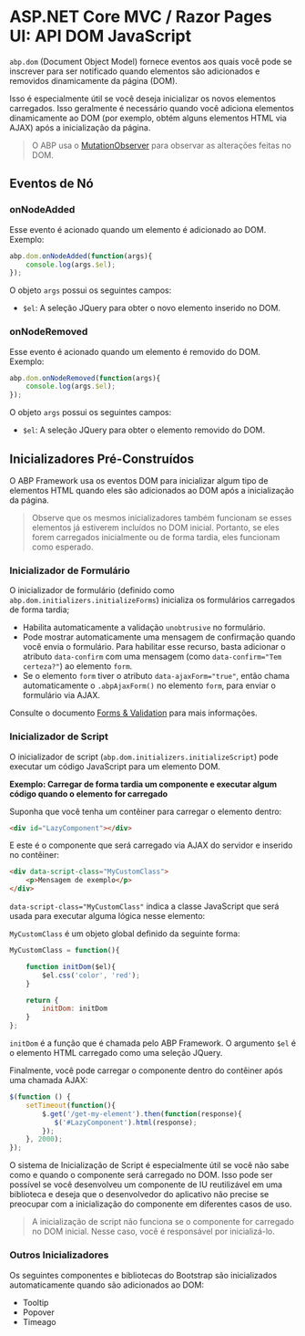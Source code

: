 # ASP.NET Core MVC / Razor Pages UI: API DOM JavaScript

`abp.dom` (Document Object Model) fornece eventos aos quais você pode se inscrever para ser notificado quando elementos são adicionados e removidos dinamicamente da página (DOM).

Isso é especialmente útil se você deseja inicializar os novos elementos carregados. Isso geralmente é necessário quando você adiciona elementos dinamicamente ao DOM (por exemplo, obtém alguns elementos HTML via AJAX) após a inicialização da página.

> O ABP usa o [MutationObserver](https://developer.mozilla.org/en-US/docs/Web/API/MutationObserver) para observar as alterações feitas no DOM.

## Eventos de Nó

### onNodeAdded

Esse evento é acionado quando um elemento é adicionado ao DOM. Exemplo:

````js
abp.dom.onNodeAdded(function(args){
    console.log(args.$el);
});
````

O objeto `args` possui os seguintes campos:

* `$el`: A seleção JQuery para obter o novo elemento inserido no DOM.

### onNodeRemoved

Esse evento é acionado quando um elemento é removido do DOM. Exemplo:

````js
abp.dom.onNodeRemoved(function(args){
    console.log(args.$el);
});
````

O objeto `args` possui os seguintes campos:

* `$el`: A seleção JQuery para obter o elemento removido do DOM.

## Inicializadores Pré-Construídos

O ABP Framework usa os eventos DOM para inicializar algum tipo de elementos HTML quando eles são adicionados ao DOM após a inicialização da página.

> Observe que os mesmos inicializadores também funcionam se esses elementos já estiverem incluídos no DOM inicial. Portanto, se eles forem carregados inicialmente ou de forma tardia, eles funcionam como esperado.

### Inicializador de Formulário

O inicializador de formulário (definido como `abp.dom.initializers.initializeForms`) inicializa os formulários carregados de forma tardia;

* Habilita automaticamente a validação `unobtrusive` no formulário.
* Pode mostrar automaticamente uma mensagem de confirmação quando você envia o formulário. Para habilitar esse recurso, basta adicionar o atributo `data-confirm` com uma mensagem (como `data-confirm="Tem certeza?"`) ao elemento `form`.
* Se o elemento `form` tiver o atributo `data-ajaxForm="true"`, então chama automaticamente o `.abpAjaxForm()` no elemento `form`, para enviar o formulário via AJAX.

Consulte o documento [Forms & Validation](../Forms-Validation.md) para mais informações.

### Inicializador de Script

O inicializador de script (`abp.dom.initializers.initializeScript`) pode executar um código JavaScript para um elemento DOM.

**Exemplo: Carregar de forma tardia um componente e executar algum código quando o elemento for carregado**

Suponha que você tenha um contêiner para carregar o elemento dentro:

````html
<div id="LazyComponent"></div> 
````

E este é o componente que será carregado via AJAX do servidor e inserido no contêiner:

````html
<div data-script-class="MyCustomClass">
    <p>Mensagem de exemplo</p>
</div>
````

`data-script-class="MyCustomClass"` indica a classe JavaScript que será usada para executar alguma lógica nesse elemento:

`MyCustomClass` é um objeto global definido da seguinte forma:

````js
MyCustomClass = function(){

    function initDom($el){
        $el.css('color', 'red');
    }

    return {
        initDom: initDom
    }
};
````

`initDom` é a função que é chamada pelo ABP Framework. O argumento `$el` é o elemento HTML carregado como uma seleção JQuery.

Finalmente, você pode carregar o componente dentro do contêiner após uma chamada AJAX:

````js
$(function () {
    setTimeout(function(){
        $.get('/get-my-element').then(function(response){
           $('#LazyComponent').html(response);
        });
    }, 2000);
});
````

O sistema de Inicialização de Script é especialmente útil se você não sabe como e quando o componente será carregado no DOM. Isso pode ser possível se você desenvolveu um componente de IU reutilizável em uma biblioteca e deseja que o desenvolvedor do aplicativo não precise se preocupar com a inicialização do componente em diferentes casos de uso.

> A inicialização de script não funciona se o componente for carregado no DOM inicial. Nesse caso, você é responsável por inicializá-lo.

### Outros Inicializadores

Os seguintes componentes e bibliotecas do Bootstrap são inicializados automaticamente quando são adicionados ao DOM:

* Tooltip
* Popover
* Timeago